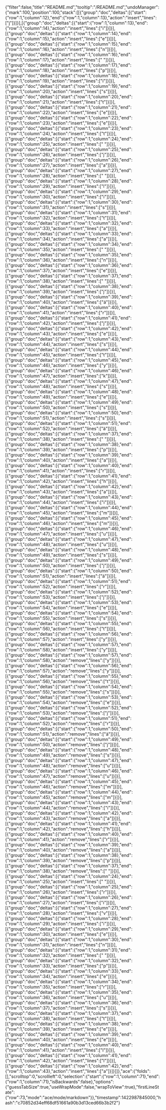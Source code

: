 {"filter":false,"title":"README.md","tooltip":"/README.md","undoManager":{"mark":100,"position":100,"stack":[[{"group":"doc","deltas":[{"start":{"row":1,"column":12},"end":{"row":1,"column":13},"action":"insert","lines":["j"]}]}],[{"group":"doc","deltas":[{"start":{"row":1,"column":13},"end":{"row":1,"column":14},"action":"insert","lines":["i"]}]}],[{"group":"doc","deltas":[{"start":{"row":1,"column":14},"end":{"row":1,"column":15},"action":"insert","lines":["e"]}]}],[{"group":"doc","deltas":[{"start":{"row":1,"column":15},"end":{"row":1,"column":16},"action":"insert","lines":["n"]}]}],[{"group":"doc","deltas":[{"start":{"row":1,"column":16},"end":{"row":1,"column":17},"action":"insert","lines":[" "]}]}],[{"group":"doc","deltas":[{"start":{"row":1,"column":17},"end":{"row":1,"column":18},"action":"insert","lines":["p"]}]}],[{"group":"doc","deltas":[{"start":{"row":1,"column":18},"end":{"row":1,"column":19},"action":"insert","lines":["i"]}]}],[{"group":"doc","deltas":[{"start":{"row":1,"column":19},"end":{"row":1,"column":20},"action":"insert","lines":["s"]}]}],[{"group":"doc","deltas":[{"start":{"row":1,"column":20},"end":{"row":1,"column":21},"action":"insert","lines":["t"]}]}],[{"group":"doc","deltas":[{"start":{"row":1,"column":21},"end":{"row":1,"column":22},"action":"insert","lines":["e"]}]}],[{"group":"doc","deltas":[{"start":{"row":1,"column":22},"end":{"row":1,"column":23},"action":"insert","lines":["e"]}]}],[{"group":"doc","deltas":[{"start":{"row":1,"column":23},"end":{"row":1,"column":24},"action":"insert","lines":["t"]}]}],[{"group":"doc","deltas":[{"start":{"row":1,"column":24},"end":{"row":1,"column":25},"action":"insert","lines":[" "]}]}],[{"group":"doc","deltas":[{"start":{"row":1,"column":25},"end":{"row":1,"column":26},"action":"insert","lines":["j"]}]}],[{"group":"doc","deltas":[{"start":{"row":1,"column":26},"end":{"row":1,"column":27},"action":"insert","lines":["a"]}]}],[{"group":"doc","deltas":[{"start":{"row":1,"column":27},"end":{"row":1,"column":28},"action":"insert","lines":[" "]}]}],[{"group":"doc","deltas":[{"start":{"row":1,"column":28},"end":{"row":1,"column":29},"action":"insert","lines":["l"]}]}],[{"group":"doc","deltas":[{"start":{"row":1,"column":29},"end":{"row":1,"column":30},"action":"insert","lines":["i"]}]}],[{"group":"doc","deltas":[{"start":{"row":1,"column":30},"end":{"row":1,"column":31},"action":"insert","lines":["s"]}]}],[{"group":"doc","deltas":[{"start":{"row":1,"column":31},"end":{"row":1,"column":32},"action":"insert","lines":["t"]}]}],[{"group":"doc","deltas":[{"start":{"row":1,"column":32},"end":{"row":1,"column":33},"action":"insert","lines":["a"]}]}],[{"group":"doc","deltas":[{"start":{"row":1,"column":33},"end":{"row":1,"column":34},"action":"insert","lines":["a"]}]}],[{"group":"doc","deltas":[{"start":{"row":1,"column":34},"end":{"row":1,"column":35},"action":"insert","lines":[" "]}]}],[{"group":"doc","deltas":[{"start":{"row":1,"column":35},"end":{"row":1,"column":36},"action":"insert","lines":["n"]}]}],[{"group":"doc","deltas":[{"start":{"row":1,"column":36},"end":{"row":1,"column":37},"action":"insert","lines":["e"]}]}],[{"group":"doc","deltas":[{"start":{"row":1,"column":37},"end":{"row":1,"column":38},"action":"insert","lines":[" "]}]}],[{"group":"doc","deltas":[{"start":{"row":1,"column":38},"end":{"row":1,"column":39},"action":"insert","lines":["j"]}]}],[{"group":"doc","deltas":[{"start":{"row":1,"column":39},"end":{"row":1,"column":40},"action":"insert","lines":["ä"]}]}],[{"group":"doc","deltas":[{"start":{"row":1,"column":40},"end":{"row":1,"column":41},"action":"insert","lines":["r"]}]}],[{"group":"doc","deltas":[{"start":{"row":1,"column":41},"end":{"row":1,"column":42},"action":"insert","lines":["j"]}]}],[{"group":"doc","deltas":[{"start":{"row":1,"column":42},"end":{"row":1,"column":43},"action":"insert","lines":["e"]}]}],[{"group":"doc","deltas":[{"start":{"row":1,"column":43},"end":{"row":1,"column":44},"action":"insert","lines":["s"]}]}],[{"group":"doc","deltas":[{"start":{"row":1,"column":44},"end":{"row":1,"column":45},"action":"insert","lines":["t"]}]}],[{"group":"doc","deltas":[{"start":{"row":1,"column":45},"end":{"row":1,"column":46},"action":"insert","lines":["y"]}]}],[{"group":"doc","deltas":[{"start":{"row":1,"column":46},"end":{"row":1,"column":47},"action":"insert","lines":["k"]}]}],[{"group":"doc","deltas":[{"start":{"row":1,"column":47},"end":{"row":1,"column":48},"action":"insert","lines":["s"]}]}],[{"group":"doc","deltas":[{"start":{"row":1,"column":48},"end":{"row":1,"column":49},"action":"insert","lines":["e"]}]}],[{"group":"doc","deltas":[{"start":{"row":1,"column":49},"end":{"row":1,"column":50},"action":"insert","lines":["s"]}]}],[{"group":"doc","deltas":[{"start":{"row":1,"column":50},"end":{"row":1,"column":51},"action":"insert","lines":["s"]}]}],[{"group":"doc","deltas":[{"start":{"row":1,"column":51},"end":{"row":1,"column":52},"action":"insert","lines":["ä"]}]}],[{"group":"doc","deltas":[{"start":{"row":1,"column":37},"end":{"row":1,"column":38},"action":"insert","lines":[" "]}]}],[{"group":"doc","deltas":[{"start":{"row":1,"column":38},"end":{"row":1,"column":39},"action":"insert","lines":["p"]}]}],[{"group":"doc","deltas":[{"start":{"row":1,"column":39},"end":{"row":1,"column":40},"action":"insert","lines":["a"]}]}],[{"group":"doc","deltas":[{"start":{"row":1,"column":40},"end":{"row":1,"column":41},"action":"insert","lines":["r"]}]}],[{"group":"doc","deltas":[{"start":{"row":1,"column":41},"end":{"row":1,"column":42},"action":"insert","lines":["h"]}]}],[{"group":"doc","deltas":[{"start":{"row":1,"column":42},"end":{"row":1,"column":43},"action":"insert","lines":["a"]}]}],[{"group":"doc","deltas":[{"start":{"row":1,"column":43},"end":{"row":1,"column":44},"action":"insert","lines":["i"]}]}],[{"group":"doc","deltas":[{"start":{"row":1,"column":44},"end":{"row":1,"column":45},"action":"insert","lines":["m"]}]}],[{"group":"doc","deltas":[{"start":{"row":1,"column":45},"end":{"row":1,"column":46},"action":"insert","lines":["m"]}]}],[{"group":"doc","deltas":[{"start":{"row":1,"column":46},"end":{"row":1,"column":47},"action":"insert","lines":["u"]}]}],[{"group":"doc","deltas":[{"start":{"row":1,"column":47},"end":{"row":1,"column":48},"action":"insert","lines":["u"]}]}],[{"group":"doc","deltas":[{"start":{"row":1,"column":48},"end":{"row":1,"column":49},"action":"insert","lines":["s"]}]}],[{"group":"doc","deltas":[{"start":{"row":1,"column":49},"end":{"row":1,"column":50},"action":"insert","lines":["j"]}]}],[{"group":"doc","deltas":[{"start":{"row":1,"column":50},"end":{"row":1,"column":51},"action":"insert","lines":["ä"]}]}],[{"group":"doc","deltas":[{"start":{"row":1,"column":51},"end":{"row":1,"column":52},"action":"insert","lines":["r"]}]}],[{"group":"doc","deltas":[{"start":{"row":1,"column":52},"end":{"row":1,"column":53},"action":"insert","lines":["j"]}]}],[{"group":"doc","deltas":[{"start":{"row":1,"column":53},"end":{"row":1,"column":54},"action":"insert","lines":["e"]}]}],[{"group":"doc","deltas":[{"start":{"row":1,"column":54},"end":{"row":1,"column":55},"action":"insert","lines":["s"]}]}],[{"group":"doc","deltas":[{"start":{"row":1,"column":55},"end":{"row":1,"column":56},"action":"insert","lines":["t"]}]}],[{"group":"doc","deltas":[{"start":{"row":1,"column":56},"end":{"row":1,"column":57},"action":"insert","lines":["y"]}]}],[{"group":"doc","deltas":[{"start":{"row":1,"column":57},"end":{"row":1,"column":58},"action":"insert","lines":["y"]}]}],[{"group":"doc","deltas":[{"start":{"row":1,"column":57},"end":{"row":1,"column":58},"action":"remove","lines":["y"]}]}],[{"group":"doc","deltas":[{"start":{"row":1,"column":56},"end":{"row":1,"column":57},"action":"remove","lines":["y"]}]}],[{"group":"doc","deltas":[{"start":{"row":1,"column":55},"end":{"row":1,"column":56},"action":"remove","lines":["t"]}]}],[{"group":"doc","deltas":[{"start":{"row":1,"column":54},"end":{"row":1,"column":55},"action":"remove","lines":["s"]}]}],[{"group":"doc","deltas":[{"start":{"row":1,"column":53},"end":{"row":1,"column":54},"action":"remove","lines":["e"]}]}],[{"group":"doc","deltas":[{"start":{"row":1,"column":52},"end":{"row":1,"column":53},"action":"remove","lines":["j"]}]}],[{"group":"doc","deltas":[{"start":{"row":1,"column":51},"end":{"row":1,"column":52},"action":"remove","lines":["r"]}]}],[{"group":"doc","deltas":[{"start":{"row":1,"column":50},"end":{"row":1,"column":51},"action":"remove","lines":["ä"]}]}],[{"group":"doc","deltas":[{"start":{"row":1,"column":49},"end":{"row":1,"column":50},"action":"remove","lines":["j"]}]}],[{"group":"doc","deltas":[{"start":{"row":1,"column":48},"end":{"row":1,"column":49},"action":"remove","lines":["s"]}]}],[{"group":"doc","deltas":[{"start":{"row":1,"column":47},"end":{"row":1,"column":48},"action":"remove","lines":["u"]}]}],[{"group":"doc","deltas":[{"start":{"row":1,"column":46},"end":{"row":1,"column":47},"action":"remove","lines":["u"]}]}],[{"group":"doc","deltas":[{"start":{"row":1,"column":45},"end":{"row":1,"column":46},"action":"remove","lines":["m"]}]}],[{"group":"doc","deltas":[{"start":{"row":1,"column":44},"end":{"row":1,"column":45},"action":"remove","lines":["m"]}]}],[{"group":"doc","deltas":[{"start":{"row":1,"column":43},"end":{"row":1,"column":44},"action":"remove","lines":["i"]}]}],[{"group":"doc","deltas":[{"start":{"row":1,"column":42},"end":{"row":1,"column":43},"action":"remove","lines":["a"]}]}],[{"group":"doc","deltas":[{"start":{"row":1,"column":41},"end":{"row":1,"column":42},"action":"remove","lines":["h"]}]}],[{"group":"doc","deltas":[{"start":{"row":1,"column":40},"end":{"row":1,"column":41},"action":"remove","lines":["r"]}]}],[{"group":"doc","deltas":[{"start":{"row":1,"column":39},"end":{"row":1,"column":40},"action":"remove","lines":["a"]}]}],[{"group":"doc","deltas":[{"start":{"row":1,"column":38},"end":{"row":1,"column":39},"action":"remove","lines":["p"]}]}],[{"group":"doc","deltas":[{"start":{"row":1,"column":37},"end":{"row":1,"column":38},"action":"remove","lines":[" "]}]}],[{"group":"doc","deltas":[{"start":{"row":1,"column":24},"end":{"row":1,"column":25},"action":"insert","lines":[" "]}]}],[{"group":"doc","deltas":[{"start":{"row":1,"column":25},"end":{"row":1,"column":26},"action":"insert","lines":["r"]}]}],[{"group":"doc","deltas":[{"start":{"row":1,"column":26},"end":{"row":1,"column":27},"action":"insert","lines":["i"]}]}],[{"group":"doc","deltas":[{"start":{"row":1,"column":27},"end":{"row":1,"column":28},"action":"insert","lines":["v"]}]}],[{"group":"doc","deltas":[{"start":{"row":1,"column":28},"end":{"row":1,"column":29},"action":"insert","lines":["i"]}]}],[{"group":"doc","deltas":[{"start":{"row":1,"column":29},"end":{"row":1,"column":30},"action":"insert","lines":["e"]}]}],[{"group":"doc","deltas":[{"start":{"row":1,"column":30},"end":{"row":1,"column":31},"action":"insert","lines":["n"]}]}],[{"group":"doc","deltas":[{"start":{"row":1,"column":31},"end":{"row":1,"column":32},"action":"insert","lines":[" "]}]}],[{"group":"doc","deltas":[{"start":{"row":1,"column":32},"end":{"row":1,"column":33},"action":"insert","lines":["p"]}]}],[{"group":"doc","deltas":[{"start":{"row":1,"column":33},"end":{"row":1,"column":34},"action":"insert","lines":["e"]}]}],[{"group":"doc","deltas":[{"start":{"row":1,"column":34},"end":{"row":1,"column":35},"action":"insert","lines":["r"]}]}],[{"group":"doc","deltas":[{"start":{"row":1,"column":35},"end":{"row":1,"column":36},"action":"insert","lines":["u"]}]}],[{"group":"doc","deltas":[{"start":{"row":1,"column":36},"end":{"row":1,"column":37},"action":"insert","lines":["s"]}]}],[{"group":"doc","deltas":[{"start":{"row":1,"column":37},"end":{"row":1,"column":38},"action":"insert","lines":["t"]}]}],[{"group":"doc","deltas":[{"start":{"row":1,"column":38},"end":{"row":1,"column":39},"action":"insert","lines":["e"]}]}],[{"group":"doc","deltas":[{"start":{"row":1,"column":39},"end":{"row":1,"column":40},"action":"insert","lines":["e"]}]}],[{"group":"doc","deltas":[{"start":{"row":1,"column":40},"end":{"row":1,"column":41},"action":"insert","lines":["l"]}]}],[{"group":"doc","deltas":[{"start":{"row":1,"column":41},"end":{"row":1,"column":42},"action":"insert","lines":["l"]}]}],[{"group":"doc","deltas":[{"start":{"row":1,"column":42},"end":{"row":1,"column":43},"action":"insert","lines":["a"]}]}]]},"ace":{"folds":[],"scrolltop":0,"scrollleft":0,"selection":{"start":{"row":1,"column":71},"end":{"row":1,"column":71},"isBackwards":false},"options":{"guessTabSize":true,"useWrapMode":false,"wrapToView":true},"firstLineState":{"row":73,"mode":"ace/mode/markdown"}},"timestamp":1422987845000,"hash":"c70852d34eff68df51661a90b3d13ced66b3b2f2"}